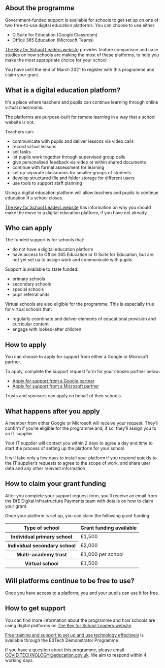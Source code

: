 ## About the programme

Government-funded support is available for schools to get set up on one of two free-to-use digital education platforms. You can choose to use either:

* G Suite for Education (Google Classroom)
* Office 365 Education (Microsoft Teams)

[The Key for School Leaders website](https://covid19.thekeysupport.com/covid-19/deliver-remote-learning/make-tech-work-you/feature-comparison-g-suite-education-and-office-365-education/?marker=content-body) provides feature comparison and case studies on how schools are making the most of these platforms, to help you make the most appropriate choice for your school.

You have until the end of March 2021 to register with this programme and claim your grant.

## What is a digital education platform?
It's a place where teachers and pupils can continue learning through online virtual classrooms. 

The platforms are purpose-built for remote learning in a way that a school website is not. 

Teachers can:

* communicate with pupils and deliver lessons via video calls
* record virtual lessons 
* set tasks
* let pupils work together through supervised group calls
* give personalised feedback via video or within shared documents
* continue with formal assessment for learning
* set up separate classrooms for smaller groups of students
* develop structured file and folder storage for different users
* use tools to support staff planning

Using a digital education platform will allow teachers and pupils to continue education if a school closes.

[The Key for School Leaders website](https://covid19.thekeysupport.com/covid-19/deliver-remote-learning/lead-your-approach/why-every-school-should-be-using-digital-education-platform/) has information on why you should make the move to a digital education platform, if you have not already. 

## Who can apply

The funded support is for schools that:

* do not have a digital education platform
* have access to Office 365 Education or G Suite for Education, but are not yet set up to assign work and communicate with pupils

Support is available to state funded:

* primary schools
* secondary schools
* special schools
* pupil referral units

Virtual schools are also eligible for the programme. This is especially true for virtual schools that:

* regularly coordinate and deliver elements of educational provision and curricular content 
* engage with looked-after children

## How to apply

You can choose to apply for support from either a Google or Microsoft partner. 

To apply, complete the support request form for your chosen partner below:

* [Apply for support from a Google partner](https://docs.google.com/forms/d/e/1FAIpQLSc45tWnxrk0ZPyhEE4UioGAxDF_2eYNEuE3lLzY_P6Hpo8jxg/viewform)
* [Apply for support from a Microsoft partner](https://forms.office.com/Pages/ResponsePage.aspx?id=v4j5cvGGr0GRqy180BHbR8OxR8KDk1BHllyTqp9sEZBUNEVJNDlRN0U1WUtQWk1KTjY5RDFCM1M3VyQlQCN0PWcu)

Trusts and sponsors can apply on behalf of their schools.

## What happens after you apply

A member from either Google or Microsoft will receive your request. They’ll confirm if you’re eligible for the programme and, if so, they’ll assign you to an IT supplier. 

Your IT supplier will contact you within 2 days to agree a day and time to start the process of setting up the platform for your school. 

It will take only a few days to install your platform if you respond quickly to the IT supplier’s requests to agree to the scope of work, and share user data and any other relevant information. 

## How to claim your grant funding

After you complete your support request form, you'll receive an email from the DfE Digital Infrastructure Payments team with details on how to claim your grant. 

Once your platform is set up, you can claim the following grant funding:

<table class="govuk-table">
  <thead class="govuk-table__head">
    <tr class="govuk-table__row">
      <th scope="col" class="govuk-table__header">Type of school</th>
      <th scope="col" class="govuk-table__header">Grant funding available</th>
    </tr>
  </thead>
  <tbody class="govuk-table__body">
      <tr class="govuk-table__row">
        <th scope="row" class="govuk-table__header">Individual primary school</th>
        <td class="govuk-table__cell">£1,500</td>  
      </tr>
      <tr class="govuk-table__row">
        <th scope="row" class="govuk-table__header">Individual secondary school</th>
        <td class="govuk-table__cell">£2,000</td>  
      </tr>
      <tr class="govuk-table__row">
        <th scope="row" class="govuk-table__header">Multi-academy trust</th>
        <td class="govuk-table__cell">£1,000 per school</td>  
      </tr>       
      <tr class="govuk-table__row">
        <th scope="row" class="govuk-table__header">Virtual school</th>
        <td class="govuk-table__cell">£1,500</td>  
      </tr>
  </tbody>
</table>

## Will platforms continue to be free to use?

Once you have access to a platform, you and your pupils can use it for free.

## How to get support
You can find more information about the programme and how schools are using digital platforms on [The Key for School Leaders website](https://covid19.thekeysupport.com/covid-19/deliver-remote-learning/make-tech-work-you/digital-education-platform-hub/).

[Free training and support to set up and use technology effectively](/EdTech-demonstrator-programme) is available through the EdTech Demonstrator Programme.

If you have a question about this programme, please email COVID.TECHNOLOGY@education.gov.uk. We aim to respond within 4 working days.
